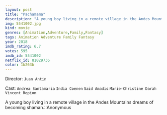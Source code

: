 ```yaml
---
layout: post
title: "Pachamama"
description: "A young boy living in a remote village in the Andes Mountains dreams of becoming shaman.::Anonymous.."
img: 5541002.jpg
kind: movie
genres: [Animation,Adventure,Family,Fantasy]
tags: Animation Adventure Family Fantasy 
year: 2018
imdb_rating: 6.7
votes: 595
imdb_id: 5541002
netflix_id: 81029736
color: 1b263b
---
```

Director: `Juan Antin`  

Cast: `Andrea Santamaria` `India Coenen` `Saïd Amadis` `Marie-Christine Darah` `Vincent Ropion` 

A young boy living in a remote village in the Andes Mountains dreams of becoming shaman.::Anonymous